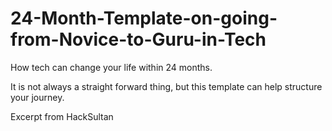 # 24-Month-Template-on-going-from-Novice-to-Guru-in-Tech
How tech can change your life within 24 months.

It is not always a straight forward thing, but this template can help structure your journey.

Excerpt from HackSultan
